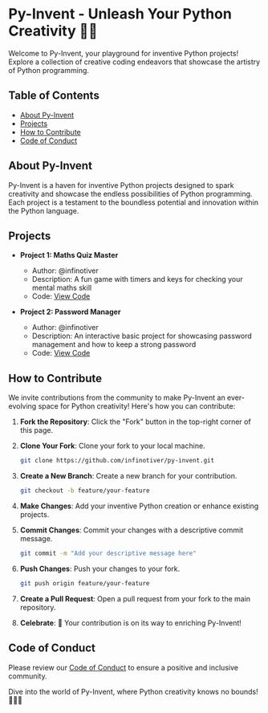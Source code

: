 
# Py-Invent - Unleash Your Python Creativity 🚀🐍

Welcome to Py-Invent, your playground for inventive Python projects! Explore a collection of creative coding endeavors that showcase the artistry of Python programming.

## Table of Contents

- [About Py-Invent](#about-py-invent)
- [Projects](#projects)
- [How to Contribute](#how-to-contribute)
- [Code of Conduct](#code-of-conduct)

## About Py-Invent

Py-Invent is a haven for inventive Python projects designed to spark creativity and showcase the endless possibilities of Python programming. Each project is a testament to the boundless potential and innovation within the Python language.

## Projects

- **Project 1: Maths Quiz Master**
  - Author: @infinotiver
  - Description: A fun game with timers and keys for checking your mental maths skill
  - Code: [View Code](https://github.com/infinotiver/Py-Invent/tree/master/Maths%20Quiz%20Master)

- **Project 2: Password Manager**
  - Author: @infinotiver
  - Description: An interactive basic project for showcasing password management and how to keep a strong password
  - Code: [View Code](https://github.com/infinotiver/Py-Invent/tree/master/Password%20Manager)



## How to Contribute

We invite contributions from the community to make Py-Invent an ever-evolving space for Python creativity! Here's how you can contribute:

1. **Fork the Repository**: Click the "Fork" button in the top-right corner of this page.

2. **Clone Your Fork**: Clone your fork to your local machine.

   ```bash
   git clone https://github.com/infinotiver/py-invent.git
   ```

3. **Create a New Branch**: Create a new branch for your contribution.

   ```bash
   git checkout -b feature/your-feature
   ```

4. **Make Changes**: Add your inventive Python creation or enhance existing projects.

5. **Commit Changes**: Commit your changes with a descriptive commit message.

   ```bash
   git commit -m "Add your descriptive message here"
   ```

6. **Push Changes**: Push your changes to your fork.

   ```bash
   git push origin feature/your-feature
   ```

7. **Create a Pull Request**: Open a pull request from your fork to the main repository.

8. **Celebrate**: 🎉 Your contribution is on its way to enriching Py-Invent!

## Code of Conduct

Please review our [Code of Conduct](CODE_OF_CONDUCT.md) to ensure a positive and inclusive community.

Dive into the world of Py-Invent, where Python creativity knows no bounds! 🚀🐍✨

